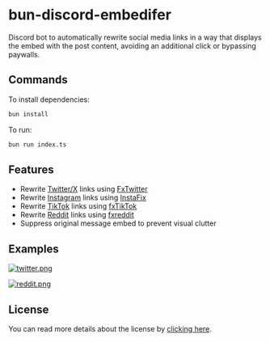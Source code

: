 # bun-discord-embedifer

Discord bot to automatically rewrite social media links in a way that displays the embed with the post content, avoiding an additional click or bypassing paywalls.

## Commands

To install dependencies:

```bash
bun install
```

To run:

```bash
bun run index.ts
```

## Features

- Rewrite [Twitter/X](https://x.com) links using [FxTwitter](https://github.com/FixTweet/FxTwitter)
- Rewrite [Instagram](https://instagram.com) links using [InstaFix](https://github.com/Wikidepia/InstaFix)
- Rewrite [TikTok](https://tiktok.com) links using [fxTikTok](https://github.com/okdargy/fxtiktok)
- Rewrite [Reddit](https://reddit.com) links using [fxreddit](https://github.com/MinnDevelopment/fxreddit)
- Suppress original message embed to prevent visual clutter


## Examples

[![twitter.png](https://i.postimg.cc/J4tMnthQ/image.png)](https://postimg.cc/6ysDbWn7)

[![reddit.png](https://i.postimg.cc/ZRThh5gp/image.png)](https://postimg.cc/hJ3YLcKt)

## License

You can read more details about the license by [clicking here](LICENSE.md).
